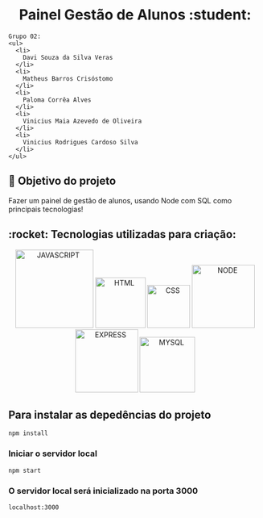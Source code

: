 <html>
  <div align="center">
    <h1>Painel Gestão de Alunos :student: </h1>
  </div>
  
  <div align="left">
  
    Grupo 02:
    <ul>
      <li>
        Davi Souza da Silva Veras
      </li>
      <li>
        Matheus Barros Crisóstomo
      </li>
      <li>
        Paloma Corrêa Alves
      </li>
      <li>
        Vinicius Maia Azevedo de Oliveira
      </li>
      <li>
        Vinicius Rodrigues Cardoso Silva
      </li>
    </ul>
  </div>
  
  <h2>🎯 Objetivo do projeto</h2>
  <p>Fazer um painel de gestão de alunos, usando Node com SQL como principais tecnologias!</p>
  
  <h2>:rocket: Tecnologias utilizadas para criação:</h2>
  <div align="center">
    <img alt="JAVASCRIPT" width="155" src="https://img.shields.io/badge/javascript%20-F7DF1E?style=for-the-badge&logo=javascript&logoColor=black"/>
    <img alt="HTML" width="100" src="https://img.shields.io/badge/html%20-E34F26?style=for-the-badge&logo=html5&logoColor=white"/>
    <img alt="CSS" width="85" src="https://img.shields.io/badge/css%20-1572B6?style=for-the-badge&logo=css3&logoColor=white"/>
    <img alt="NODE" width="125" src="https://img.shields.io/badge/node.js%20-339933?style=for-the-badge&logo=nodedotjs&logoColor=white"/>
    <img alt="EXPRESS" width="125" src="https://img.shields.io/badge/express%20-000000?style=for-the-badge&logo=express&logoColor=white"/>
    <img alt="MYSQL" width="110" src="https://img.shields.io/badge/mysql%20-4479A1?style=for-the-badge&logo=mysql&logoColor=white"/>
  </div>
</html>

## Para instalar as depedências do projeto

```
npm install
```

### Iniciar o servidor local

```
npm start
```

### O servidor local será inicializado na porta 3000

```
localhost:3000
```
